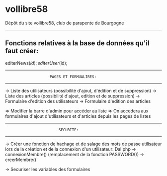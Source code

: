 # vollibre58
Dépôt du site vollibre58, club de parapente de Bourgogne


-----------------------------------------------------------------
Fonctions relatives à la base de données qu'il faut créer:
-----------------------------------------------------------------

editerNews($id);
editerUser($id);


-------------------------------------------------------------------
                        PAGES ET FORMUALIRES:
-------------------------------------------------------------------

-> Liste des utilisateurs (possibilité d'ajout, d'édition et de suppression)
-> Liste des articles (possibilité d'ajout, edition et de suppression)
-> Formulaire d'edition des utilisateurs
-> Formulaire d'edition des articles

=> Modifier la barre d'admin pour accéder au liste
=> On accèdera aux formulaires d'ajout d'utilisateurs et d'articles depuis les pages de listes


-------------------------------------------------------------------
                            SECURITE:
-------------------------------------------------------------------

-> Créer une fonction de hachage et de salage des mots de passe utilisateur lors de la création et de la connexion d'un utilisateur:
        Dal.php -> connexionMembre() (remplacement de la fonction PASSWORD())
                -> creerMembre()

-> Securiser les variables des formulaires

